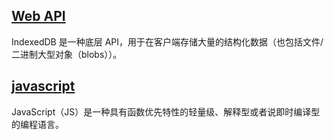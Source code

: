 ## [Web API](./webApi/webApi.md)
IndexedDB 是一种底层 API，用于在客户端存储大量的结构化数据（也包括文件/二进制大型对象（blobs））。

## [javascript](./javascript/javascript.md)
JavaScript（JS）是一种具有函数优先特性的轻量级、解释型或者说即时编译型的编程语言。